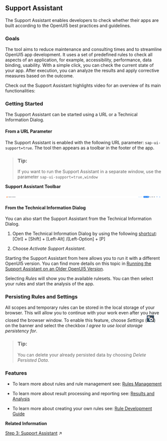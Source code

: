 <!-- loio57ccd7d7103640e3a187ed55e1d2c163 -->

## Support Assistant

The Support Assistant enables developers to check whether their apps are built according to the OpenUI5 best practices and guidelines.



### Goals

The tool aims to reduce maintenance and consulting times and to streamline OpenUI5 app development. It uses a set of predefined rules to check all aspects of an application, for example, accessibility, performance, data binding, usability. With a simple click, you can check the current state of your app. After execution, you can analyze the results and apply corrective measures based on the outcome.

Check out the Support Assistant highlights video for an overview of its main functionalities:





### Getting Started

The Support Assistant can be started using a URL or a Technical Information Dialog.



#### From a URL Parameter

The Support Assistant is enabled with the following URL parameter: `sap-ui-support=true`. The tool then appears as a toolbar in the footer of the app.

> ### Tip:  
> If you want to run the Support Assistant in a separate window, use the parameter `sap-ui-support=true,window` 

  
  
**Support Assistant Toolbar**

![](images/loioc9ec61c44d7d45caba4fb3b31a094557_LowRes.png "Support Assistant Toolbar ")



#### From the Technical Information Dialog

You can also start the Support Assistant from the Technical Information Dialog.

1.  Open the Technical Information Dialog by using the following [shortcut](../02_Read-Me-First/keyboard-shortcuts-for-openui5-tools-154844c.md): [Ctrl\] + [Shift\] + [Left-Alt\] /[Left-Option\] + [P\]  

2.  Choose *Activate Support Assistant*.


Starting the Support Assistant from here allows you to run it with a different OpenUI5 version. You can find more details on this topic in [Running the Support Assistant on an Older OpenUI5 Version](running-the-support-assistant-on-an-older-openui5-version-473201b.md).

Selecting *Rules* will show you the available rulesets. You can then select your rules and start the analysis of the app.



<a name="loio57ccd7d7103640e3a187ed55e1d2c163__section_zxz_jh3_rz"/>

### Persisting Rules and Settings

All scopes and temporary rules can be stored in the local storage of your browser. This will allow you to continue with your work even after you have closed the browser window. To enable this feature, choose *Settings* \(![](images/loio24b9cee6f45340778480ea25e80bf0e5_HiRes.png)\) on the banner and select the checkbox *I agree to use local storage persistency for*.

> ### Tip:  
> You can delete your already persisted data by choosing *Delete Persisted Data*.



### Features

-   To learn more about rules and rule management see: [Rules Management](rules-management-3fc864a.md)

-   To learn more about result processing and reporting see: [Results and Analysis](results-and-analysis-f09fab1.md)

-   To learn more about creating your own rules see: [Rule Development Guide](rule-development-guide-cd356da.md)


**Related Information**  


[Step 3: Support Assistant](https://help.sap.com/viewer/3343ff76a027486c829f8aa5b0fde28f/DEV_SAPUI5_ABAP/en-US/35f08e10a5d74e058ce9929244d935f0.html "In this tutorial step, we will have a closer look at Support Assistant. You can use this tool to check whether your app is built according to the best practices with predefined rules.") :arrow_upper_right:

